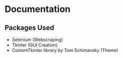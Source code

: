 # Documentation

## Packages Used
- Selenium (Webscraping)
- Tkinter (GUI Creation)
- CustomTkinter library by Tom Schimansky (Theme)